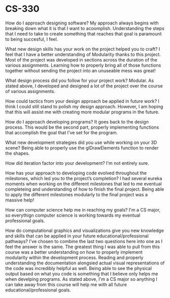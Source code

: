 # CS-330


How do I approach designing software?
My approach always begins with breaking down what it is that I want to acoomplish. Understanding the steps that I need to take to create something that reaches that goal
is paramount to being succesful, I feel.

What new design skills has your work on the project helped you to craft?
I feel that I have a better understanding of Modularity thanks to this project. Most of the project was developed in sections across the duration of the various assignments.
Learning how to properly bring all of those functions together without sending the project into an unuseable mess was great!

What design process did you follow for your project work?
Modular. As stated above, I developed and designed a lot of the project over the course of various assignments.

How could tactics from your design approach be applied in future work?
I think I could still stand to polish my design approach. However, I am hoping that this will assist me with creating more modular programs in the future.

How do I approach developing programs?
It goes back to the design process. This would be the second part, properly implementing functions that accomplish the goal that I've set for the program.

What new development strategies did you use while working on your 3D scene?
Being able to properly use the glDrawElements function to render the shapes.

How did iteration factor into your development?
I'm not entirely sure.

How has your approach to developing code evolved throughout the milestones, which led you to the project’s completion?
I had several eureka moments when working on the different milestones that led to me eventual completeing and understanding of how to finish the final project.
Being able to apply the different milestones modularly to the final project was a massive help!

How can computer science help me in reaching my goals?
I'm a CS major, so everythign computer science is working towards my eventual professional goals.

How do computational graphics and visualizations give you new knowledge and skills that can be applied in your future educational/professional pathways?
I've chosen to combine the last two questions here into one as I feel the answer is the same.
The greatest thing I was able to pull from this course was a better understanding on how to properly implement modularity within the development process.
Reading and properly understanding the documentation alongsied actual visual representations of the code was incredibly helpful as well.
Being able to see the physical output based on what you code is something that I believe only helps me when develping programs.
As stated above, I'm a CS major so anything I can take away from this course will help me with all future educational/professional goals.

